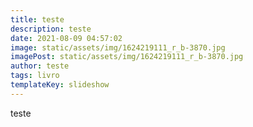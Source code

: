 ```yaml
---
title: teste
description: teste
date: 2021-08-09 04:57:02
image: static/assets/img/1624219111_r_b-3870.jpg
imagePost: static/assets/img/1624219111_r_b-3870.jpg
author: teste
tags: livro
templateKey: slideshow
---
```

teste